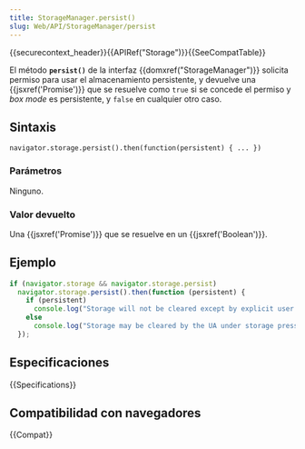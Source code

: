 ```yaml
---
title: StorageManager.persist()
slug: Web/API/StorageManager/persist
---
```


{{securecontext_header}}{{APIRef("Storage")}}{{SeeCompatTable}}

El método **`persist()`** de la interfaz {{domxref("StorageManager")}} solicita permiso para usar el almacenamiento persistente, y devuelve una {{jsxref('Promise')}} que se resuelve como `true` si se concede el permiso y _box mode_ es persistente, y `false` en cualquier otro caso.

## Sintaxis

```
navigator.storage.persist().then(function(persistent) { ... })
```

### Parámetros

Ninguno.

### Valor devuelto

Una {{jsxref('Promise')}} que se resuelve en un {{jsxref('Boolean')}}.

## Ejemplo

```js
if (navigator.storage && navigator.storage.persist)
  navigator.storage.persist().then(function (persistent) {
    if (persistent)
      console.log("Storage will not be cleared except by explicit user action");
    else
      console.log("Storage may be cleared by the UA under storage pressure.");
  });
```

## Especificaciones

{{Specifications}}

## Compatibilidad con navegadores

{{Compat}}
